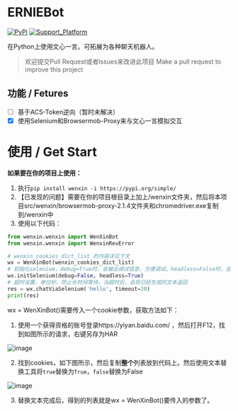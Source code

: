 
# ERNIEBot

[![PyPi](https://img.shields.io/pypi/v/wenxin.svg)](https://pypi.python.org/pypi/wenxin)
[![Support_Platform](https://img.shields.io/pypi/pyversions/wenxin)](https://pypi.python.org/pypi/wenxin)


在Python上使用文心一言。可拓展为各种聊天机器人。

> 欢迎提交Pull Request或者Issues来改进此项目
> Make a pull request to improve this project

## 功能 / Fetures
- [ ] 基于ACS-Token逆向（暂时未解决）
- [x] 使用Selenium和Browsermob-Proxy来与文心一言模拟交互

# 使用 / Get Start

**如果要在你的项目上使用：**

1. 执行`pip install wenxin -i https://pypi.org/simple/`
1. 【已发现的问题】需要在你的项目根目录上加上/wenxin文件夹，然后将本项目src/wenxin/browsermob-proxy-2.1.4文件夹和chromedriver.exe复制到/wenxin中
2. 使用以下代码：

```python
from wenxin.wenxin import WenXinBot
from wenxin.wenxin import WenxinRevError

# wenxin_cookies_dict_list 的内容详见下文
wx = WenXinBot(wenxin_cookies_dict_list)
# 初始化selenium，debug=True时，会输出调试信息，方便调试。headless=False时，会打开浏览器。
wx.initSelenium(debug=False, headless=True)
# 超时设置，单位秒，防止长时间等待，当超时后，会将已经生成的文本返回
res = wx.chatViaSelenium('hello', timeout=20)
print(res)

```

wx = WenXinBot()需要传入一个cookie参数，获取方法如下：

1. 使用一个获得资格的账号登录https://yiyan.baidu.com/ ，然后打开F12，找到如图所示的请求，右键另存为HAR

![image](https://user-images.githubusercontent.com/37870767/226515651-e7712406-a764-4c73-87b9-6b2b71bb9504.png)

2. 找到cookies，如下图所示，然后复制**整个**列表放到代码上。然后使用文本替换工具将`true`替换为`True`，`false`替换为False

![image](https://user-images.githubusercontent.com/37870767/226515947-53523ea2-ede4-4d42-9e87-7227a3446a52.png)

3. 替换文本完成后，得到的列表就是wx = WenXinBot()要传入的参数了。


